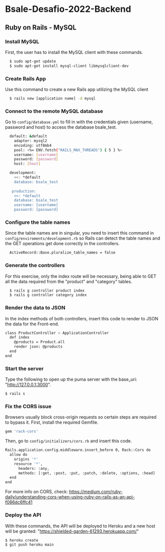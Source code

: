 # Bsale-Desafio-2022-Backend

##  Ruby on Rails - MySQL

### Install MySQL
First, the user has to install the MySQL client with these commands.
```bash
  $ sudo apt-get update
  $ sudo apt-get install mysql-client libmysqlclient-dev
```

### Create Rails App
Use this command to create a new Rails app utilizing the MySQL client
```bash
  $ rails new [application name] -d mysql
```

### Connect to the remote MySQL database
Go to `config/database.yml` to fill in with the credentials given (username, password and host) to access the database bsale_test.
```bash
  default: &default
    adapter: mysql2
    encoding: utf8mb4
    pool: <%= ENV.fetch("RAILS_MAX_THREADS") { 5 } %>
    username: [username]
    password: [password]
    host: [host]

  development:
    <<: *default
    database: bsale_test
   
   production:
    <<: *default
    database: bsale_test
    username: [username]
    password: [password]
```

### Configure the table names
Since the table names are in singular, you need to insert this command in `config/enviroments/development.rb` so Rails can detect the table names and the GET operations get done correctly in the controllers.
```bash
  ActiveRecord::Base.pluralize_table_names = false
```

### Generate the controllers
For this exercise, only the index route will be necessary, being able to GET all the data required from the "product" and "category" tables.
```bash
  $ rails g controller product index
  $ rails g controller category index
```

### Render the data to JSON
In the index methods of both controllers, insert this code to render to JSON the data for the Front-end.
```bash
class ProductController < ApplicationController
  def index
    @products = Product.all
    render json: @products
  end
end
```

### Start the server
Type the following to open up the puma server with the base_uri: "http://127.0.0.1:3000". 
```bash
$ rails s
```

### Fix the CORS issue
Browsers usually block cross-origin requests so certain steps are required to bypass it.
First, install the required Gemfile.
```bash
gem 'rack-cors'
```
Then, go to `config/initializers/cors.rb` and insert this code.
```bash
Rails.application.config.middleware.insert_before 0, Rack::Cors do
  allow do
    origins '*'
    resource '*',
      headers: :any,
      methods: [:get, :post, :put, :patch, :delete, :options, :head]
  end
end
```
For more info on CORS, check: https://medium.com/ruby-daily/understanding-cors-when-using-ruby-on-rails-as-an-api-f086dc6ffc41

### Deploy the API
With these commands, the API will be deployed to Heroku and a new host will be granted: "https://shielded-garden-61293.herokuapp.com/" 
```bash
$ heroku create
$ git push heroku main
```





  

